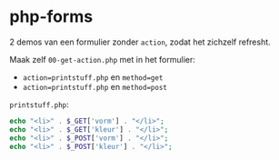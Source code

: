 # php-forms

2 demos van een formulier zonder `action`, zodat het zichzelf refresht.

Maak zelf `00-get-action.php` met in het formulier:

- `action=printstuff.php` en `method=get`
- `action=printstuff.php` en `method=post`

`printstuff.php`:

```Php
echo "<li>" . $_GET['vorm'] . "</li>";
echo "<li>" . $_GET['kleur'] . "</li>";
echo "<li>" . $_POST['vorm'] . "</li>";
echo "<li>" . $_POST['kleur'] . "</li>";

```